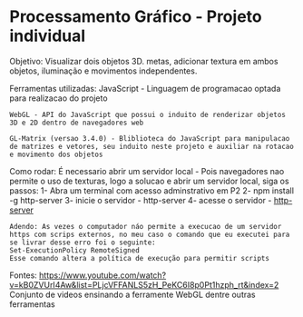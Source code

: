 #  Processamento Gráfico - Projeto individual

Objetivo:
    Visualizar dois objetos 3D. metas, adicionar textura em ambos objetos, iluminação e movimentos independentes.

Ferramentas utilizadas:
    JavaScript - Linguagem de programacao optada para realizacao do projeto

    WebGL - API do JavaScript que possui o induito de renderizar objetos 3D e 2D dentro de navegadores web

    GL-Matrix (versao 3.4.0) - Bliblioteca do JavaScript para manipulacao de matrizes e vetores, seu induito neste projeto e auxiliar na rotacao e movimento dos objetos

Como rodar:
    É necessario abrir um servidor local - Pois navegadores nao permite o uso de texturas, logo a solucao e abrir um servidor local, siga os passos:
    1- Abra um terminal com acesso adminstrativo em P2
    2- npm install -g http-server
    3- inicie o servidor - http-server
    4- acesse o servidor - [http-server](http://192.168.15.9:8080)

    Adendo: As vezes o computador náo permite a execucao de um servidor https com scrips externos, no meu caso o comando que eu executei para se livrar desse erro foi o seguinte:
    Set-ExecutionPolicy RemoteSigned
    Esse comando altera a política de execução para permitir scripts

Fontes:
    https://www.youtube.com/watch?v=kB0ZVUrI4Aw&list=PLjcVFFANLS5zH_PeKC6I8p0Pt1hzph_rt&index=2
    Conjunto de videos ensinando a ferramente WebGL dentre outras ferramentas
